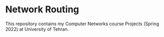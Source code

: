 # Network Routing

This repository contains my Computer Networks course Projects (Spring 2022) at University of Tehran.
